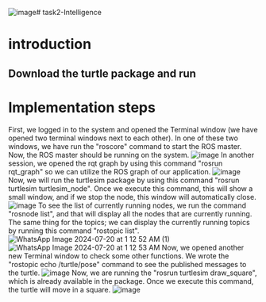 ![image](https://github.com/user-attachments/assets/7cab8c60-d763-4997-81a8-03e3dd37505a)# task2-Intelligence
# introduction
## Download the turtle package and run 
# Implementation steps
First, we logged in to the system and opened the Terminal window (we have opened two terminal windows next to each other).
In one of these two windows, we have run the "roscore" command to start the ROS master. Now, the ROS master should be running on the system.
![image](https://github.com/user-attachments/assets/46ea634d-236f-4896-b666-8462f92f4c92)
In another session, we opened the rqt graph by using this command "rosrun rqt_graph" so we can utilize the ROS graph of our application.
![image](https://github.com/user-attachments/assets/ee4a3bf6-dc7c-4969-a5aa-e031ca5f7253)
Now, we will run the turtlesim package by using this command "rosrun turtlesim turtlesim_node". Once we execute this command, this will show a small window, and if we stop the node, this window will automatically close.
![image](https://github.com/user-attachments/assets/bbb56123-8ce5-4625-86ac-8cacc4f23181)
To see the list of currently running nodes, we run the command "rosnode list", and that will display all the nodes that are currently running. The same thing for the topics; we can display the currently running topics by running this command "rostopic list".
![WhatsApp Image 2024-07-20 at 1 12 52 AM (1)](https://github.com/user-attachments/assets/d9382ae4-3356-41d5-8198-30b24e16d143)
![WhatsApp Image 2024-07-20 at 1 12 53 AM](https://github.com/user-attachments/assets/f16fc5c4-5ea6-4149-9b57-fb413bcfcb8f)
Now, we opened another new Terminal window to check some other functions. We wrote the "rostopic echo /turtle/pose" command to see the published messages to the turtle.
![image](https://github.com/user-attachments/assets/21fd7422-26bd-43dd-b93e-071f64944cba)
Now, we are running the "rosrun turtlesim draw_square", which is already available in the package. Once we execute this command, the turtle will move in a square.
![image](https://github.com/user-attachments/assets/0285e953-cd63-4daa-b8b3-e2bc9ad36047)
